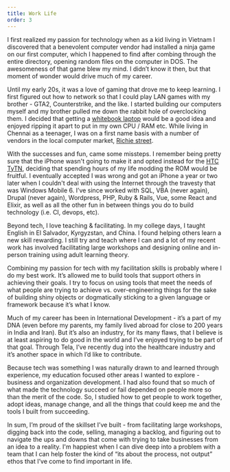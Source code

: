 ```yaml
---
title: Work Life
order: 3
---
```

 I first realized my passion for technology when as a kid living in Vietnam I discovered that a benevolent computer vendor had installed a ninja game on our first computer, which I happened to find after combing through the entire directory, opening random files on the computer in DOS. The awesomeness of that game blew my mind. I didn’t know it then, but that moment of wonder would drive much of my career.

Until my early 20s, it was a love of gaming that drove me to keep learning. I first figured out how to network so that I could play LAN games with my brother - GTA2, Counterstrike, and the like. I started building our computers myself and my brother pulled me down the rabbit hole of overclocking them. I decided that getting a [whitebook laptop](https://computer.howstuffworks.com/laptop5.htm) would be a good idea and enjoyed ripping it apart to put in my own CPU / RAM etc. While living in Chennai as a teenager, I was on a first name basis with a number of vendors in the local computer market, [Richie street](https://en.wikipedia.org/wiki/Ritchie_Street).

With the successes and fun, came some missteps. I remember being pretty sure that the iPhone wasn't going to make it and opted instead for the [HTC TyTN](https://en.wikipedia.org/wiki/HTC_TyTN_II), deciding that spending hours of my life modding the ROM would be fruitful. I eventually accepted I was wrong and got an iPhone a year or two later when I couldn't deal with using the Internet through the travesty that was Windows Mobile 6. I’ve since worked with SQL, VBA (never again), Drupal (never again), Wordpress, PHP, Ruby & Rails, Vue, some React and Elixir, as well as all the other fun in between things you do to build technology (i.e. CI, devops, etc).

Beyond tech, I love teaching & facilitating. In my college days, I taught English in El Salvador, Kyrgyzstan, and China. I found helping others learn a new skill rewarding. I still try and teach where I can and a lot of my recent work has involved facilitating large workshops and designing online and in-person training using adult learning theory.

Combining my passion for tech with my facilitation skills is probably where I do my best work. It’s allowed me to build tools that support others in achieving their goals. I try to focus on using tools that meet the needs of what people are trying to achieve vs. over-engineering things for the sake of building shiny objects or dogmatically sticking to a given language or framework because it’s what I know. 

Much of my career has been in International Development - it’s a part of my DNA (even before my parents, my family lived abroad for close to 200 years in India and Iran). But it’s also an industry, for its many flaws, that I believe is at least aspiring to do good in the world and I’ve enjoyed trying to be part of that goal. Through Tela, I’ve recently dug into the healthcare industry and it’s another space in which I’d like to contribute.

Because tech was something I was naturally drawn to and learned through experience, my education focused other areas I wanted to explore - business and organization development. I had also found that so much of what made the technology succeed or fail depended on people more so than the merit of the code. So, I studied how to get people to work together, adopt ideas, manage change, and all the things that could keep me and the tools I built from succeeding.

In sum, I’m proud of the skillset I’ve built - from facilitating large workshops, digging back into the code, selling, managing a backlog, and figuring out to navigate the ups and downs that come with trying to take businesses from an idea to a reality. I'm happiest when I can dive deep into a problem with a team that I can help foster the kind of “its about the process, not output” ethos that I’ve come to find important in life.
